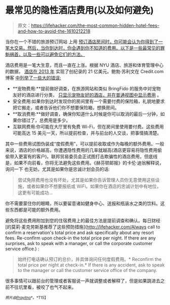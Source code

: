 # 最常见的隐性酒店费用(以及如何避免)

> 原文：<https://lifehacker.com/the-most-common-hidden-hotel-fees-and-how-to-avoid-the-1610212218>

当你在一个不错的旅游预订网站 上用 [预订酒店房间时，你可能会认为你得到了一笔大交易。然后，当你到达时，你会遇到你不知道的费用。以下是一些最常见的罪魁祸首，以及一些可以避免它们的方法。](https://lifehacker.com/five-best-cheap-travel-booking-sites-5795117)



酒店费用是一笔大生意，而且一直在上涨。根据 NYU 酒店、旅游和体育管理中心的数据， [酒店在 2013 年](http://www.usatoday.com/story/dispatches/2013/08/13/hotels-fees-surcharges-nyu/2649739/) 实现了创纪录的 21 亿美元。鲍勃·苏利文在 Credit.com 博客 [中列举了一些大的错误:](http://blog.credit.com/2014/07/hotel-gotchas-87810/)

*   **宠物费用:**提前做好调查，在旅游网站和类似 BringFido 的服务中对宠物友好的酒店进行分类， [只显示宠物友好的酒店，并在普通视图中显示费用](http://lifehacker.com/bringfido-app-finds-pet-friendly-hotels-dog-parks-and-1607448997) 。
*   安全费用:如果你到达时发现你的房间里有一个需要付费的保险箱，礼貌地要求把它搬走，或者告诉他们你不想要保险箱，想换房间。
*   **取消费用:**做好调查，确保你知道什么时候是你可以取消的最后一分钟，如果你错过了，总费用是多少。
*   互联网费用:你可能在大厅里有免费 Wi-Fi，但在房间里使用要付费。这些费用可能高达 15 美元一天，所以提前检查，并与前台的人交谈，把事情搞清楚。

其中一些费用试图伪装成“度假费用”，可以提前收取或作为每晚的额外费用。一般来说，酒店的价格越高，你遭遇隐性费用的几率就越高(酒店更容易将隐性费用偷偷带入更富有的客户)。联邦贸易委员会正试图打击欺骗性的酒店费用，但底线是，如果不向前看，你将无法避免这些费用。《赫芬顿邮报》的卡伦·迪翁解释说，询问一下 也无妨，尤其是如果你是忠诚计划会员的话:

> 尝试免除费用也没有坏处，尤其是如果你告诉管理人员你无意使用这些设施，或者如果你不想要报纸或 WiFi。如果你在酒店的忠诚计划中有地位，这更有可能成功...

你不需要蒙住你的眼睛，所以要留意诸如健身中心、送报和瓶装水之类的饮料。这些东西都是可能的额外费用。

避免将这些费用附加到您的住宿费用上的最佳方法是提前调查和确认。每日财经 [的莫莉·麦克劳斯基推荐了这些预防措施](http://lifehacker.com/Always call to confirm a reservation's total price and ask specifically about any resort fees. Re-confirm upon check-in the total price per night. If there are any surprises, ask to speak with a manager, or call the corporate customer service office.) :

> 始终打电话确认预订的总价，并具体询问任何度假费用。*   Reconfirm the total price per night at check-in.*   If there is any accident, ask to speak to the manager or call the customer service office of the company.

很多事情可以跟前台的管理或者客服说一声就调整或者解释了，但是如果跳进去之前不往坑里看，被咬了也气不起来。

<small>*照片由*</small>[<small>*Prayitno*</small>](https://www.flickr.com/photos/prayitnophotography/8422434334)<small>*。*T15】</small>
